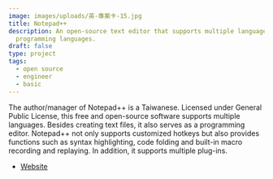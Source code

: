 ```yaml
---
image: images/uploads/英-專案卡-15.jpg
title: Notepad++
description: An open-source text editor that supports multiple languages and
  programming languages.
draft: false
type: project
tags:
  - open source
  - engineer
  - basic
---
```

The author/manager of Notepad++ is a Taiwanese. Licensed under General Public License, this free and open-source software supports multiple languages. Besides creating text files, it also serves as a programming editor. Notepad++ not only supports customized hotkeys but also provides functions such as syntax highlighting, code folding and built-in macro recording and replaying. In addition, it supports multiple plug-ins.

- [Website](https://notepad-plus-plus.org/)
